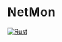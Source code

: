 # NetMon
[![Rust](https://github.com/bythewood/netmon/actions/workflows/rust.yml/badge.svg?branch=stable)](https://github.com/bythewood/netmon/actions/workflows/rust.yml)
